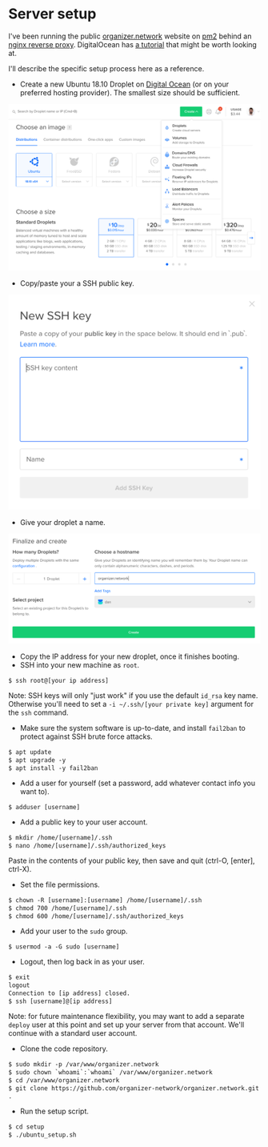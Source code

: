 # Server setup

I've been running the public [organizer.network](https://organizer.network/) website on [pm2](http://pm2.keymetrics.io/) behind an [nginx reverse proxy](https://docs.nginx.com/nginx/admin-guide/web-server/reverse-proxy/). DigitalOcean has [a tutorial](https://www.digitalocean.com/community/tutorials/how-to-set-up-a-node-js-application-for-production-on-ubuntu-16-04) that might be worth looking at.

I'll describe the specific setup process here as a reference.

* Create a new Ubuntu 18.10 Droplet on [Digital Ocean](https://www.digitalocean.com/) (or on your preferred hosting provider). The smallest size should be sufficient.

![Create Droplet](1.png)

* Copy/paste your a SSH public key.

![SSH public key](2.png)

* Give your droplet a name.

![Hostname](3.png)

* Copy the IP address for your new droplet, once it finishes booting.
* SSH into your new machine as `root`.

```
$ ssh root@[your ip address]
```

Note: SSH keys will only "just work" if you use the default `id_rsa` key name. Otherwise you'll need to set a `-i ~/.ssh/[your private key]` argument for the `ssh` command.

* Make sure the system software is up-to-date, and install `fail2ban` to protect against SSH brute force attacks.

```
$ apt update
$ apt upgrade -y
$ apt install -y fail2ban
```

* Add a user for yourself (set a password, add whatever contact info you want to).

```
$ adduser [username]
```

* Add a public key to your user account.

```
$ mkdir /home/[username]/.ssh
$ nano /home/[username]/.ssh/authorized_keys
```

Paste in the contents of your public key, then save and quit (ctrl-O, [enter], ctrl-X).

* Set the file permissions.

```
$ chown -R [username]:[username] /home/[username]/.ssh
$ chmod 700 /home/[username]/.ssh
$ chmod 600 /home/[username]/.ssh/authorized_keys
```

* Add your user to the `sudo` group.

```
$ usermod -a -G sudo [username]
```

* Logout, then log back in as your user.

```
$ exit
logout
Connection to [ip address] closed.
$ ssh [username]@[ip address]
```

Note: for future maintenance flexibility, you may want to add a separate `deploy` user at this point and set up your server from that account. We'll continue with a standard user account.

* Clone the code repository.

```
$ sudo mkdir -p /var/www/organizer.network
$ sudo chown `whoami`:`whoami` /var/www/organizer.network
$ cd /var/www/organizer.network
$ git clone https://github.com/organizer-network/organizer.network.git .
```

* Run the setup script.

```
$ cd setup
$ ./ubuntu_setup.sh
```
